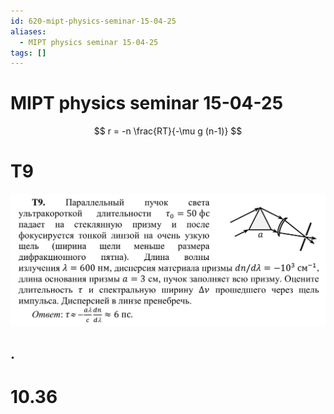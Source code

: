 ```yaml
---
id: 620-mipt-physics-seminar-15-04-25
aliases:
  - MIPT physics seminar 15-04-25
tags: []
---
```


# MIPT physics seminar 15-04-25

$$
r = -n \frac{RT}{-\mu g (n-1)}
$$

# T9

![15-04-25_10-59-27_465.png](assets/imgs/15-04-25_10-59-27_465.png)

## .

# 10.36
